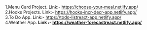 1.Menu Card Project. Link:- https://choose-your-meal.netlify.app/
<br>
2.Hooks Projects. Link:- https://hooks-incr-decr-app.netlify.app/
<br>
3.To Do App. Link:- https://todo-listreact-app.netlify.app/
<br>
4.Weather App. <b>Link :-<b/> https://weather-forecastreact.netlify.app/

